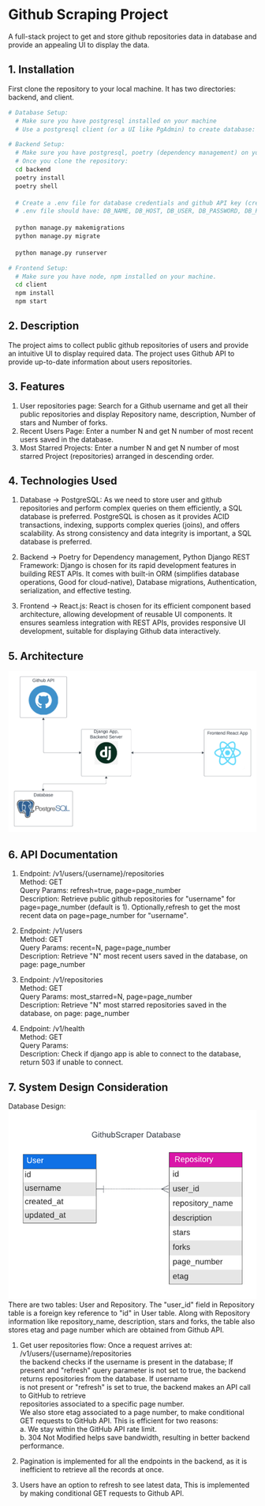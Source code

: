 
# Github Scraping Project

A full-stack project to get and store github repositories data in database and provide an appealing UI to display the data.


## 1. Installation

First clone the repository to your local machine. It has two directories: backend, and client.

```bash
# Database Setup: 
  # Make sure you have postgresql installed on your machine
  # Use a postgresql client (or a UI like PgAdmin) to create database: GithubScraper
```

```bash
# Backend Setup: 
  # Make sure you have postgresql, poetry (dependency management) on your machine.
  # Once you clone the repository:
  cd backend
  poetry install
  poetry shell

  # Create a .env file for database credentials and github API key (create a Github Personal Access Token )
  # .env file should have: DB_NAME, DB_HOST, DB_USER, DB_PASSWORD, DB_PORT, GITHUB_API_TOKEN

  python manage.py makemigrations
  python manage.py migrate

  python manage.py runserver
```

```bash
# Frontend Setup: 
  # Make sure you have node, npm installed on your machine.
  cd client
  npm install
  npm start

```

## 2. Description
The project aims to collect public github repositories of users and provide an intuitive UI to display required data. The project uses Github API to provide up-to-date information about users repositories.


## 3. Features
1. User repositories page: Search for a Github username and get all their public repositories and  display Repository name, description, Number of stars and Number of forks. 
2. Recent Users Page: Enter a number N and get N number of most recent users saved in the  database.
3. Most Starred Projects: Enter a number N and get N number of most starred Project  (repositories) arranged in descending order.

## 4. Technologies Used
1. Database -> PostgreSQL: As we need to store user and github repositories and perform complex queries on them efficiently, a SQL database is preferred. PostgreSQL is chosen as it provides ACID transactions, indexing, supports complex queries (joins), and offers scalability. As strong consistency and data integrity is important, a SQL database is preferred.

2. Backend -> Poetry for Dependency management, Python Django REST Framework: Django is chosen for its rapid development features in building REST APIs. It comes with built-in ORM (simplifies database operations, Good for cloud-native), Database migrations, Authentication, serialization, and effective testing.

3. Frontend -> React.js: React is chosen for its efficient component based architecture, allowing development of reusable UI components. It ensures seamless integration with REST APIs, provides responsive UI development, suitable for displaying Github data interactively.
## 5. Architecture

![alt text](client/public/Architecture.png)

## 6. API Documentation

1. Endpoint: /v1/users/{username}/repositories  
    Method: GET  
    Query Params: refresh=true, page=page_number  
    Description: Retrieve public github repositories for "username" for page=page_number (default is   1). Optionally,refresh to get the most recent data on page=page_number for "username".

2. Endpoint: /v1/users  
    Method: GET  
    Query Params: recent=N, page=page_number  
    Description: Retrieve "N" most recent users saved in the  database, on page: page_number  

3. Endpoint: /v1/repositories  
    Method: GET  
    Query Params: most_starred=N, page=page_number  
    Description: Retrieve "N" most starred repositories saved in the database, on page: page_number  

4. Endpoint: /v1/health  
    Method: GET  
    Query Params:  
    Description: Check if django app is able to connect to the database, return 503 if unable to   connect.  

## 7. System Design Consideration  

Database Design:  
![alt text](client/public/Database.png)  
There are two tables: User and Repository. The "user_id" field in Repository table is a foreign key   reference to "id" in User table. Along with Repository information like repository_name, description,  stars and forks, the table also stores etag and page number which are obtained from   Github API.  

1. Get user repositories flow: Once a request arrives at: /v1/users/{username}/repositories  
the backend checks if the username is present in the database; If present and "refresh" query parameter is  not set to true, the backend returns repositories from the database. If username  
is not present or "refresh" is set to true, the backend makes an API call to GitHub to retrieve  
repositories associated to a specific page number.  
We also store etag associated to a page number, to make conditional GET requests to GitHub API. This is  efficient for two reasons:  
a. We stay within the GitHub API rate limit.  
b. 304 Not Modified helps save bandwidth, resulting in better backend performance.  

2. Pagination is implemented for all the endpoints in the backend, as it is inefficient to  retrieve all the  records at once.  

3. Users have an option to refresh to see latest data, This is implemented by making conditional GET  requests to Github API.
